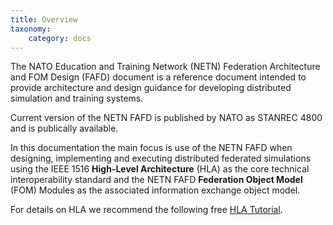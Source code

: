 ```yaml
---
title: Overview
taxonomy:
    category: docs
---
```


The NATO Education and Training Network (NETN) Federation Architecture and FOM Design (FAFD)
document is a reference document intended to provide architecture and design guidance for developing
distributed simulation and training systems. 

Current version of the NETN FAFD is published by NATO as STANREC 4800 and is publically available. 

In this documentation the main focus is use of the NETN FAFD when designing, implementing and executing distributed 
federated simulations using the IEEE 1516 **High-Level Architecture** (HLA) as the core technical interoperability standard and the NETN 
FAFD **Federation Object Model** (FOM) Modules as the associated information exchange object model. 

For details on HLA we recommend the following free [HLA Tutorial](http://www.pitchtechnologies.com/hlatutorial/). 
